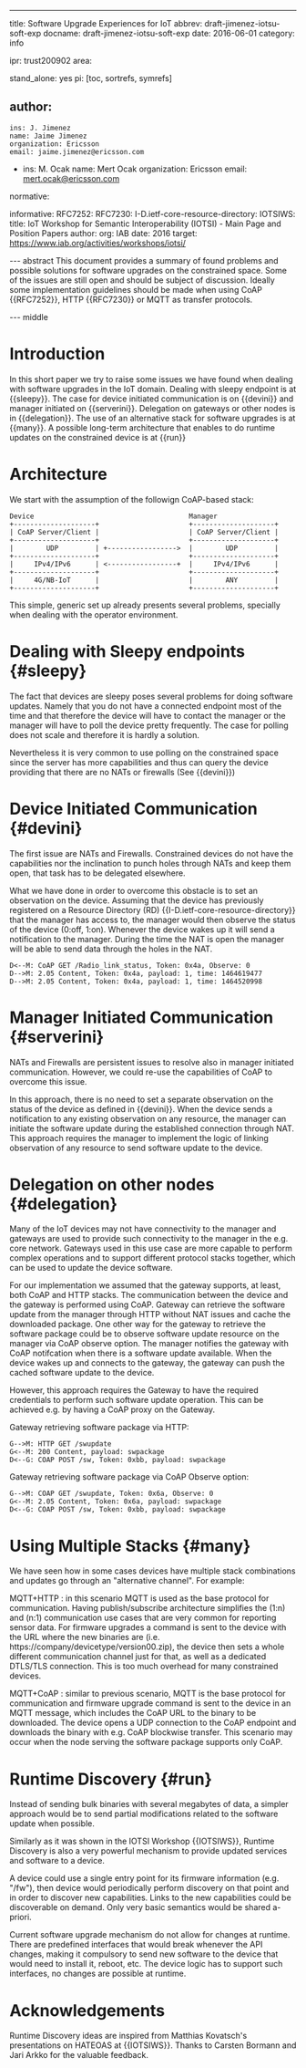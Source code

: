 ---
title: Software Upgrade Experiences for IoT
abbrev: draft-jimenez-iotsu-soft-exp
docname: draft-jimenez-iotsu-soft-exp
date: 2016-06-01
category: info

ipr: trust200902
area:

stand_alone: yes
pi: [toc, sortrefs, symrefs]

author:
 -
    ins: J. Jimenez
    name: Jaime Jimenez
    organization: Ericsson
    email: jaime.jimenez@ericsson.com
 -
    ins: M. Ocak
    name: Mert Ocak
    organization: Ericsson
    email: mert.ocak@ericsson.com


normative:

informative:
  RFC7252:
  RFC7230:
  I-D.ietf-core-resource-directory:
  IOTSIWS:
    title: IoT Workshop for Semantic Interoperability (IOTSI) - Main Page and Position Papers
    author: 
      org: IAB
    date: 2016
    target: https://www.iab.org/activities/workshops/iotsi/


--- abstract
This document provides a summary of found problems and possible solutions for software upgrades on the constrained space. Some of the issues are still open and should be subject of discussion. Ideally some implementation guidelines should be made when using CoAP {{RFC7252}}, HTTP {{RFC7230}} or MQTT as transfer protocols.

--- middle

Introduction
============

In this short paper we try to raise some issues we have found when dealing with software upgrades in the IoT domain. Dealing with sleepy endpoint is at {{sleepy}}. The case for device initiated communication is on {{devini}} and manager initiated on {{serverini}}. Delegation on gateways or other nodes is in {{delegation}}. The use of an alternative stack for software upgrades is at {{many}}. A possible long-term architecture that enables to do runtime updates on the constrained device is at {{run}} 

Architecture
============

We start with the assumption of the followign CoAP-based stack:


    Device                                      Manager
    +--------------------+                      +--------------------+
    | CoAP Server/Client |                      | CoAP Server/Client |
    +--------------------+                      +--------------------+
    |        UDP         | +----------------->  |        UDP         |
    +--------------------+                      +--------------------+
    |     IPv4/IPv6      | <-----------------+  |     IPv4/IPv6      |
    +--------------------+                      +--------------------+
    |     4G/NB-IoT      |                      |        ANY         |
    +--------------------+                      +--------------------+


This simple, generic set up already presents several problems, specially when dealing with the operator environment.

Dealing with Sleepy endpoints {#sleepy}
=============================

The fact that devices are sleepy poses several problems for doing software updates. Namely that you do not have a connected endpoint most of the time and that therefore the device will have to contact the manager or the manager will have to poll the device pretty frequently. The case for polling does not scale and therefore it is hardly a solution. 

Nevertheless it is very common to use polling on the constrained space since the server has more capabilities and thus can query the device providing that there are no NATs or firewalls (See {{devini}})


Device Initiated Communication {#devini}
==============================

The first issue are NATs and Firewalls. Constrained devices do not have the capabilities nor the inclination to punch holes through NATs and keep them open, that task has to be delegated elsewhere. 

What we have done in order to overcome this obstacle is to set an observation on the device. Assuming that the device has previously registered on a Resource Directory (RD) {{I-D.ietf-core-resource-directory}} that the manager has access to, the manager would then observe the status of the device (0:off, 1:on). Whenever the device wakes up it will send a notification to the manager. During the time the NAT is open the manager will be able to send data through the holes in the NAT.

~~~~~~~~~~~
D<--M: CoAP GET /Radio_link_status, Token: 0x4a, Observe: 0  
D-->M: 2.05 Content, Token: 0x4a, payload: 1, time: 1464619477
D-->M: 2.05 Content, Token: 0x4a, payload: 1, time: 1464520998
~~~~~~~~~~~

Manager Initiated Communication {#serverini}
==============================
NATs and Firewalls are persistent issues to resolve also in manager initiated communication. However, we could re-use the capabilities of CoAP to overcome this issue.

In this approach, there is no need to set a separate observation on the status of the device as defined in {{devini}}. When the device sends a notification to any existing observation on any resource, the manager can initiate the software update during the established connection through NAT. This approach requires the manager to implement the logic of linking observation of any resource to send software update to the device.

Delegation on other nodes {#delegation}
=========================

Many of the IoT devices may not have connectivity to the manager and gateways are used to provide such connectivity to the manager in the e.g. core network. Gateways used in this use case are more capable to perform complex operations and to support different protocol stacks together, which can be used to update the device software. 

For our implementation we assumed that the gateway supports, at least, both CoAP and HTTP stacks. The communication between the device and the gateway is performed using CoAP. Gateway can retrieve the software update from the manager through HTTP without NAT issues and cache the downloaded package. One other way for the gateway to retrieve the software package could be to observe software update resource on the manager via CoAP observe option. The manager notifies the gateway with CoAP notifcation when there is a software update available. When the device wakes up and connects to the gateway, the gateway can push the cached software update to the device. 

However, this approach requires the Gateway to have the required credentials to perform such software update operation. This can be achieved e.g. by having a CoAP proxy on the Gateway.

Gateway retrieving software package via HTTP:

~~~~~~~~~~~
G-->M: HTTP GET /swupdate  
G<--M: 200 Content, payload: swpackage
D<--G: COAP POST /sw, Token: 0xbb, payload: swpackage
~~~~~~~~~~~

Gateway retrieving software package via CoAP Observe option:

~~~~~~~~~~~
G-->M: COAP GET /swupdate, Token: 0x6a, Observe: 0  
G<--M: 2.05 Content, Token: 0x6a, payload: swpackage
D<--G: COAP POST /sw, Token: 0xbb, payload: swpackage
~~~~~~~~~~~


Using Multiple Stacks {#many}
=====================

We have seen how in some cases devices have multiple stack combinations and updates go through an "alternative channel". For example:

MQTT+HTTP
: in this scenario MQTT is used as the base protocol for communication. Having publish/subscribe architecture simplifies the (1:n) and (n:1) communication use cases that are very common for reporting sensor data. For firmware upgrades a command is sent to the device with the URL where the new binaries are (i.e. https://company/devicetype/version00.zip), the device then sets a whole different communication channel just for that, as well as a dedicated DTLS/TLS connection. This is too much overhead for many constrained devices. 


MQTT+CoAP
: similar to previous scenario, MQTT is the base protocol for communication and firmware upgrade command is sent to the device in an MQTT message, which includes the CoAP URL to the binary to be downloaded. The device opens a UDP connection to the CoAP endpoint and downloads the binary with e.g. CoAP blockwise transfer. This scenario may occur when the node serving the software package supports only CoAP. 


Runtime Discovery {#run}
=================

Instead of sending bulk binaries with several megabytes of data, a simpler approach would be to send partial modifications related to the software update when possible. 

Similarly as it was shown in the IOTSI Workshop {{IOTSIWS}}, Runtime Discovery is also a very powerful mechanism to provide updated services and software to a device.

A device could use a single entry point for its firmware information (e.g. "/fw"), then device would periodically perform discovery on that point and in order to discover new capabilities. Links to the new capabilities could be discoverable on demand. Only very basic semantics would be shared a-priori.

Current software upgrade mechanism do not allow for changes at runtime. There are predefined interfaces that would break whenever the API changes, making it compulsory to send new software to the device that would need to install it, reboot, etc. The device logic has to support such interfaces, no changes are possible at runtime. 

Acknowledgements
=================

Runtime Discovery ideas are inspired from Matthias Kovatsch's presentations on HATEOAS at {{IOTSIWS}}. Thanks to Carsten Bormann and Jari Arkko for the valuable feedback.

